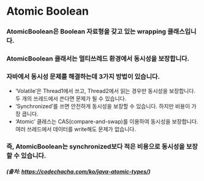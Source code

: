 # Atomic Boolean

### AtomicBoolean은 Boolean 자료형을 갖고 있는 wrapping 클래스입니다. 
### AtomicBoolean 클래서는 멀티쓰레드 환경에서 동시성을 보장합니다.

### 자바에서 동시성 문제를 해결하는데 3가지 방법이 있습니다.

- ‘Volatile’은 Thread1에서 쓰고, Thread2에서 읽는 경우만 동시성을 보장합니다. 두 개의 쓰레드에서 쓴다면 문제가 될 수 있습니다. 
- ‘Synchronized’를 쓰면 안전하게 동시성을 보장할 수 있습니다. 하지만 비용이 가장 큽니다. 
- ‘Atomic’ 클래스는 CAS(compare-and-swap)를 이용하여 동시성을 보장합니다. 여러 쓰레드에서 데이터를 write해도 문제가 없습니다. 

### 즉, AtomicBoolean는 synchronized보다 적은 비용으로 동시성을 보장할 수 있습니다.

##### (출처: https://codechacha.com/ko/java-atomic-types/)
